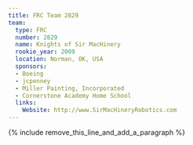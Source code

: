 ```yaml
---
title: FRC Team 2829
team:
  type: FRC
  number: 2829
  name: Knights of Sir MacHinery
  rookie_year: 2009
  location: Norman, OK, USA
  sponsors:
  - Boeing
  - jcpenney
  - Miller Painting, Incorporated
  - Cornerstone Academy Home School
  links:
    Website: http://www.SirMacHineryRobotics.com
---
```


{% include remove_this_line_and_add_a_paragraph %}